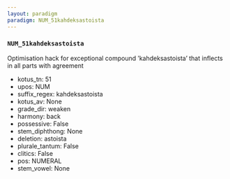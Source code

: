 ```yaml
---
layout: paradigm
paradigm: NUM_51kahdeksastoista
---
```

### ` NUM_51kahdeksastoista `

Optimisation hack for exceptional compound ’kahdeksastoista’ that inflects in all parts with agreement
* kotus_tn: 51
* upos: NUM
* suffix_regex: kahdeksastoista
* kotus_av: None
* grade_dir: weaken
* harmony: back
* possessive: False
* stem_diphthong: None
* deletion: astoista
* plurale_tantum: False
* clitics: False
* pos: NUMERAL
* stem_vowel: None

